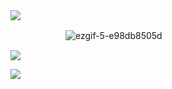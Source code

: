 <img src="https://file.garden/ZsDIhjQ9dy2RG4Fr/ghdiv1"/>

　　　　　　 ![ezgif-5-e98db8505d](https://github.com/user-attachments/assets/19e7516e-3abe-44d1-9104-0198e2caab40) </p>

<img src="https://file.garden/ZsDIhjQ9dy2RG4Fr/ghdiv2"/>

![](https://komarev.com/ghpvc/?username=ranpos&color=dedede)
